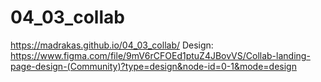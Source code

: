 # 04_03_collab
https://madrakas.github.io/04_03_collab/
Design: https://www.figma.com/file/9mV6rCFOEd1ptuZ4JBovVS/Collab-landing-page-design-(Community)?type=design&node-id=0-1&mode=design
